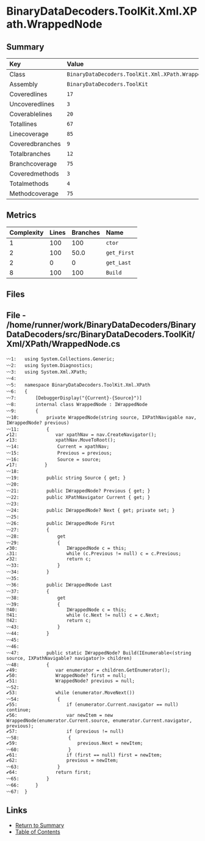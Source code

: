 ﻿# BinaryDataDecoders.ToolKit.Xml.XPath.WrappedNode

## Summary

| Key             | Value                                              |
| :-------------- | :------------------------------------------------- |
| Class           | `BinaryDataDecoders.ToolKit.Xml.XPath.WrappedNode` |
| Assembly        | `BinaryDataDecoders.ToolKit`                       |
| Coveredlines    | `17`                                               |
| Uncoveredlines  | `3`                                                |
| Coverablelines  | `20`                                               |
| Totallines      | `67`                                               |
| Linecoverage    | `85`                                               |
| Coveredbranches | `9`                                                |
| Totalbranches   | `12`                                               |
| Branchcoverage  | `75`                                               |
| Coveredmethods  | `3`                                                |
| Totalmethods    | `4`                                                |
| Methodcoverage  | `75`                                               |

## Metrics

| Complexity | Lines | Branches | Name        |
| :--------- | :---- | :------- | :---------- |
| 1          | 100   | 100      | `ctor`      |
| 2          | 100   | 50.0     | `get_First` |
| 2          | 0     | 0        | `get_Last`  |
| 8          | 100   | 100      | `Build`     |

## Files

## File - /home/runner/work/BinaryDataDecoders/BinaryDataDecoders/src/BinaryDataDecoders.ToolKit/Xml/XPath/WrappedNode.cs

```CSharp
〰1:   using System.Collections.Generic;
〰2:   using System.Diagnostics;
〰3:   using System.Xml.XPath;
〰4:   
〰5:   namespace BinaryDataDecoders.ToolKit.Xml.XPath
〰6:   {
〰7:       [DebuggerDisplay("{Current}-{Source}")]
〰8:       internal class WrappedNode : IWrappedNode
〰9:       {
〰10:          private WrappedNode(string source, IXPathNavigable nav, IWrappedNode? previous)
〰11:          {
✔12:              var xpathNav = nav.CreateNavigator();
✔13:              xpathNav.MoveToRoot();
〰14:              Current = xpathNav;
〰15:              Previous = previous;
〰16:              Source = source;
✔17:          }
〰18:  
〰19:          public string Source { get; }
〰20:  
〰21:          public IWrappedNode? Previous { get; }
〰22:          public XPathNavigator Current { get; }
〰23:  
〰24:          public IWrappedNode? Next { get; private set; }
〰25:  
〰26:          public IWrappedNode First
〰27:          {
〰28:              get
〰29:              {
✔30:                  IWrappedNode c = this;
⚠31:                  while (c.Previous != null) c = c.Previous;
✔32:                  return c;
〰33:              }
〰34:          }
〰35:  
〰36:          public IWrappedNode Last
〰37:          {
〰38:              get
〰39:              {
‼40:                  IWrappedNode c = this;
‼41:                  while (c.Next != null) c = c.Next;
‼42:                  return c;
〰43:              }
〰44:          }
〰45:  
〰46:  
〰47:          public static IWrappedNode? Build(IEnumerable<(string source, IXPathNavigable? navigator)> children)
〰48:          {
✔49:              var enumerator = children.GetEnumerator();
✔50:              WrappedNode? first = null;
✔51:              WrappedNode? previous = null;
〰52:  
✔53:              while (enumerator.MoveNext())
〰54:              {
✔55:                  if (enumerator.Current.navigator == null) continue;
✔56:                  var newItem = new WrappedNode(enumerator.Current.source, enumerator.Current.navigator, previous);
✔57:                  if (previous != null)
〰58:                  {
✔59:                      previous.Next = newItem;
〰60:                  }
✔61:                  if (first == null) first = newItem;
✔62:                  previous = newItem;
〰63:              }
✔64:              return first;
〰65:          }
〰66:      }
〰67:  }
```

## Links

* [Return to Summary](Summary.md)
* [Table of Contents](../TOC.md)

